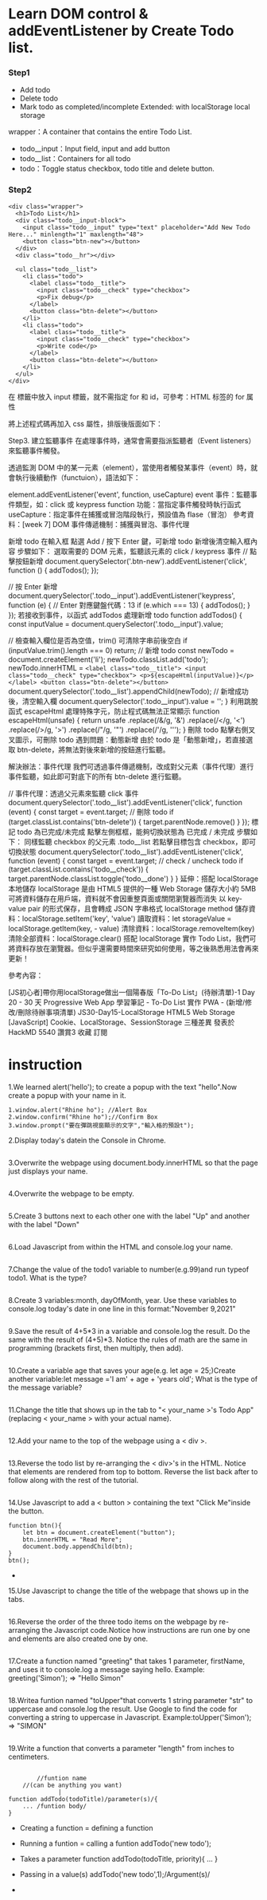 # Learn DOM control & addEventListener by Create Todo list.


### Step1

- Add todo 
- Delete todo 
- Mark todo as completed/incomplete
Extended: with localStorage local storage

wrapper：A container that contains the entire Todo List.
- todo__input：Input field, input and add button
- todo__list：Containers for all todo
- todo：Toggle status checkbox, todo title and delete button.

### Step2 
```
<div class="wrapper">
  <h1>Todo List</h1>
  <div class="todo__input-block">
    <input class="todo__input" type="text" placeholder="Add New Todo Here..." minlength="1" maxlength="48">
    <button class="btn-new"></button>
  </div>
  <div class="todo__hr"></div>

  <ul class="todo__list">
    <li class="todo">
      <label class="todo__title">
        <input class="todo__check" type="checkbox">
        <p>Fix debug</p>
      </label>
      <button class="btn-delete"></button>
    </li>
    <li class="todo">
      <label class="todo__title">
        <input class="todo__check" type="checkbox">
        <p>Write code</p>
      </label>
      <button class="btn-delete"></button>
    </li>
  </ul>
</div>
```
在 <label> 標籤中放入 input 標籤，就不需指定 for 和 id，可參考：HTML <label> 标签的 for 属性

將上述程式碼再加入 css 屬性，排版後版面如下：



Step3. 建立監聽事件
在處理事件時，通常會需要指派監聽者（Event listeners）來監聽事件觸發。

透過監測 DOM 中的某一元素（element），當使用者觸發某事件（event）時，就會執行後續動作（functuion），語法如下：

element.addEventListener('event', function, useCapture)
event 事件：監聽事件類型，如：click 或 keypress
function 功能：當指定事件觸發時執行函式
useCapture：指定事件在捕獲或冒泡階段執行，預設值為 flase（冒泡）
參考資料：[week 7] DOM 事件傳遞機制：捕獲與冒泡、事件代理

新增 todo
在輸入框 點選 Add / 按下 Enter 鍵，可新增 todo
新增後清空輸入框內容
步驟如下：
選取需要的 DOM 元素，監聽該元素的 click / keypress 事件
// 點擊按鈕新增
document.querySelector('.btn-new').addEventListener('click', function () {
  addTodos();
});

// 按 Enter 新增
document.querySelector('.todo__input').addEventListener('keypress', function (e) {
  // Enter 對應鍵盤代碼：13
  if (e.which === 13) {
    addTodos();
  }
});
若接收到事件，以函式 addTodos 處理新增 todo
function addTodos() {
  const inputValue = document.querySelector('.todo__input').value;
  
 // 檢查輸入欄位是否為空值，trim() 可清除字串前後空白
  if (inputValue.trim().length === 0) return;
  // 新增 todo
  const newTodo = document.createElement('li');
  newTodo.classList.add('todo');
  newTodo.innerHTML = `
    <label class="todo__title">
      <input class="todo__check" type="checkbox">
      <p>${escapeHtml(inputValue)}</p>
    </label>
    <button class="btn-delete"></button>
  `
  document.querySelector('.todo__list').appendChild(newTodo);
  // 新增成功後，清空輸入欄
  document.querySelector('.todo__input').value = '';
}
利用跳脫函式 escapeHtml 處理特殊字元，防止程式碼無法正常顯示
function escapeHtml(unsafe) {
  return unsafe
    .replace(/&/g, '&amp;')
    .replace(/</g, '&lt;')
    .replace(/>/g, '&gt;')
    .replace(/"/g, '&quot;')
    .replace(/'/g, '&#039;');
}
刪除 todo
點擊右側叉叉圖示，可刪除 todo
遇到問題：動態新增
由於 todo 是「動態新增」，若直接選取 btn-delete，將無法對後來新增的按鈕進行監聽。

解決辦法：事件代理
我們可透過事件傳遞機制，改成對父元素（事件代理）進行事件監聽，如此即可對底下的所有 btn-delete 進行監聽。

// 事件代理：透過父元素來監聽 click 事件
document.querySelector('.todo__list').addEventListener('click', function (event) {
  const target = event.target;
  // 刪除 todo
  if (target.classList.contains('btn-delete')) {
    target.parentNode.remove()
  }
});
標記 todo 為已完成/未完成
點擊左側框框，能夠切換狀態為 已完成 / 未完成
步驟如下：
同樣監聽 checkbox 的父元素 .todo__list
若點擊目標包含 checkbox，即可切換狀態
document.querySelector('.todo__list').addEventListener('click', function (event) {
  const target = event.target;
  // check / uncheck todo
  if (target.classList.contains('todo__check')) {
    target.parentNode.classList.toggle('todo__done')
  }
}
延伸：搭配 localStorage 本地儲存
localStorage
是由 HTML5 提供的一種 Web Storage
儲存大小約 5MB
可將資料儲存在用戶端，資料就不會因重整頁面或關閉瀏覽器而消失
以 key-value pair 的形式保存，且會轉成 JSON 字串格式
localStorage method
儲存資料：localStorage.setItem('key', 'value')
讀取資料：let storageValue = localStorage.getItem(key, - value)
清除資料：localStorage.removeItem(key)
清除全部資料：localStorage.clear()
搭配 localStorage 實作 Todo List，我們可將資料存放在瀏覽器。但似乎還需要時間來研究如何使用，等之後熟悉用法會再來更新！

參考內容：

[JS初心者]帶你用localStorage做出一個陽春版「To-Do List」(待辦清單)-1
Day 20 - 30 天 Progressive Web App 學習筆記 - To-Do List 實作 PWA - (新增/修改/刪除待辦事項清單)
JS30-Day15-LocalStorage
HTML5 Web Storage
[JavaScript] Cookie、LocalStorage、SessionStorage 三種差異
發表於  HackMD
 5540
讚賞3 收藏 訂閱


# instruction

1.We learned alert('hello'); to create a popup with the text "hello".Now create a popup with your name in it.
```
1.window.alert("Rhine ho"); //Alert Box
2.window.confirm("Rhine ho");//Confirm Box
3.window.prompt("要在彈跳視窗顯示的文字","輸入格的預設t");
```

2.Display today's datein the Console in Chrome.
```

```
3.Overwrite the webpage using 
document.body.innerHTML so that the page just displays your name.
```

```
4.Overwrite the webpage to be empty.
```

```
5.Create 3 buttons next to each other one with the label "Up" and another with the label "Down"
```

```
6.Load Javascript from within the HTML and console.log your name.
```

```
7.Change the value of the todo1 variable to number(e.g.99)and run typeof todo1. What is the type?
```

```
8.Create 3 variables:month, dayOfMonth, year. Use these variables to console.log today's date in one line in this format:"November 9,2021"
```

```
9.Save the result of 4+5*3 in a variable and console.log the result. Do the same with the result of (4+5)*3. Notice the rules of math are the same in programming (brackets first, then multiply, then add). 
```

```
10.Create a variable age that saves your age(e.g. let age = 25;)Create another 
variable:let message ='I am' + age + 'years old';
What is the type of the message variable?
```

```
11.Change the title that shows up in the tab to 
"< your_name >'s Todo App"(replacing < your_name > with your actual name).
```

```
12.Add your name to the top of the webpage using a < div >.
```

```
13.Reverse the todo list by re-arranging the
 < div>'s in the HTML. Notice that elements are rendered from top to bottom.
 Reverse the list back after to follow along with the rest of the tutorial.
```

```
14.Use Javascript to add a < button > containing the text "Click Me"inside the button.
```
function btn(){
    let btn = document.createElement("button");
    btn.innerHTML = "Read More";
    document.body.appendChild(btn);
}
btn();
```
- 


15.Use Javascript to change the title of the webpage that shows up in the tabs.
```

```
16.Reverse the order of the three todo items on the webpage by re-arranging the Javascript code.Notice how instructions are run one by one and elements are also created one by one.
```

```
17.Create a function named "greeting" that takes 1 parameter, firstName, and uses it to console.log a message saying hello.
Example: greeting('Simon'); => "Hello Simon"
```

```
18.Writea funtion named "toUpper"that converts 1 string parameter "str" to uppercase and console.log the result. Use Google to find the code for converting a string to uppercase in Javascript.
Example:toUpper('Simon'); => "SIMON"
```

```
19.Write a function that converts a parameter "length" from inches to centimeters.
```

```






```
        //funtion name
    //(can be anything you want)
              |  
function addTodo(todoTitle)/parameter(s)/{
    ... /funtion body/
}
```
- Creating a function = defining a function
- Running a funtion = calling a funtion addTodo('new todo');
- Takes a parameter
function addTodo(todoTitle, priority){
    ...
}

- Passing in a value(s)
addTodo('new todo',1);/Argument(s)/
- 

